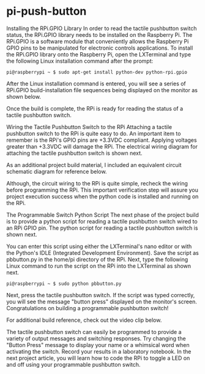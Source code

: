 # pi-push-button
Installing the RPi.GPIO Library
In order to read the tactile pushbutton switch status, the RPi.GPIO library needs to be installed on the Raspberry Pi. The RPi.GPIO  is a software module that conveniently allows the Raspberry Pi GPIO pins to be manipulated for electronic controls applications. To install the RPi.GPIO library onto the Raspberry Pi, open the LXTerminal and type the following Linux installation command after the prompt:

`pi@raspberrypi ~ $ sudo apt-get install python-dev python-rpi.gpio`

After the Linux installation command is entered, you will see a series of RPi.GPIO build-installation file sequences being displayed on the monitor as shown below.

Once the build is complete, the RPi is ready for reading the status of a tactile pushbutton switch.

Wiring the Tactile Pushbutton Switch to the RPi
Attaching a tactile pushbutton switch to the RPi is quite easy to do. An important item to remember is the RPi's GPIO pins are +3.3VDC compliant. Applying voltages greater than +3.3VDC will damage the RPi. The electrical wiring diagram for attaching the tactile pushbutton switch is shown next.

As an additional project build material, I included an equivalent circuit schematic diagram for reference below.

Although, the circuit wiring to the RPi is quite simple, recheck the wiring before programming the RPi. This important verification step will assure you project execution success when the python code is installed and running on the RPi. 

The Programmable Switch Python Script
The next phase of the project build is to provide a python script for reading a tactile pushbutton switch wired to an RPi GPIO pin. The python script for reading a tactile pushbutton switch is shown next.

You can enter this script using either the LXTerminal's nano editor or with the Python's IDLE (Integrated Development Environment). Save the script as pbbutton.py in the home/pi directory of the RPi. Next, type the following Linux command to run the script on the RPi into the LXTerminal as shown next.

`pi@raspberrypi ~ $ sudo python pbbutton.py`

Next, press the tactile pushbutton switch. If the script was typed correctly, you will see the message "button press" displayed on the monitor's screen. Congratulations on building a programmable pushbutton switch!

For additional build reference, check out the video clip below.

The tactile pushbutton switch can easily be programmed to provide a variety of output messages and switching responses. Try changing the "Button Press" message to display your name or a whimsical word when activating the switch. Record your results in a laboratory notebook. In the next project article, you will learn how to code the RPi to toggle a LED on and off using your programmable pushbutton switch.
